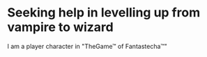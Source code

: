 # Seeking help in levelling up from vampire to wizard

I am a player character in "TheGame™ of Fantastecha™"
